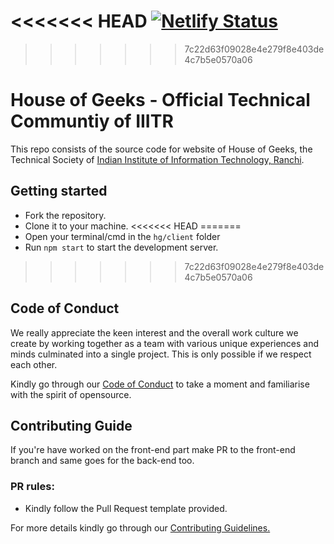 <<<<<<< HEAD
[![Netlify Status](https://api.netlify.com/api/v1/badges/5315a2f9-078d-4456-8156-63498f96b882/deploy-status)](https://app.netlify.com/sites/houseofgeeks/deploys)
=======
>>>>>>> 7c22d63f09028e4e279f8e403de4c7b5e0570a06
# House of Geeks - Official Technical Communtiy of IIITR

This repo consists of the source code for website of House of Geeks,
the Technical Society of 
[Indian Institute of Information Technology, Ranchi](http://iiitranchi.ac.in/).

## Getting started

- Fork the repository.
- Clone it to your machine.
<<<<<<< HEAD
=======
- Open your terminal/cmd in the `hg/client` folder
- Run `npm start` to start the development server.
>>>>>>> 7c22d63f09028e4e279f8e403de4c7b5e0570a06

## Code of Conduct

We really appreciate the keen interest and the overall work culture we create by 
working together as a team with various unique experiences and minds culminated 
into a single project. This is only possible if we respect each other.

Kindly go through our 
[Code of Conduct](CODE_OF_CONDUCT.md)
to take a moment and familiarise with the spirit of opensource.

## Contributing Guide

If you're have worked on the front-end part make PR to the front-end branch 
and same goes for the back-end too.

### PR rules:
- Kindly follow the Pull Request template provided.

For more details kindly go through our 
[Contributing Guidelines.](CONTRIBUTING.md)

